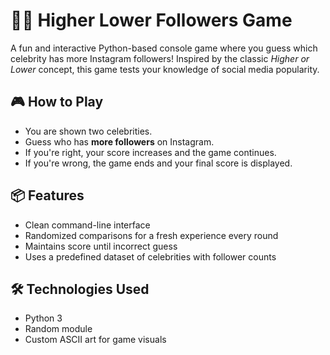 # 🔼🔽 Higher Lower Followers Game

A fun and interactive Python-based console game where you guess which celebrity has more Instagram followers! Inspired by the classic *Higher or Lower* concept, this game tests your knowledge of social media popularity.

## 🎮 How to Play

- You are shown two celebrities.
- Guess who has **more followers** on Instagram.
- If you're right, your score increases and the game continues.
- If you're wrong, the game ends and your final score is displayed.

## 📦 Features

- Clean command-line interface
- Randomized comparisons for a fresh experience every round
- Maintains score until incorrect guess
- Uses a predefined dataset of celebrities with follower counts

## 🛠️ Technologies Used

- Python 3
- Random module
- Custom ASCII art for game visuals

